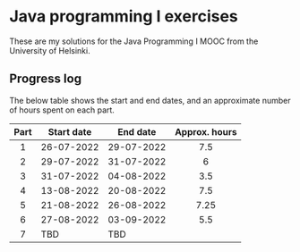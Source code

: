 # Java programming I exercises

These are my solutions for the Java Programming I MOOC from the University of
Helsinki.

## Progress log

The below table shows the start and end dates, and an approximate number of 
hours spent on each part.

| Part | Start date | End date | Approx. hours |
|:----:|------------|----------|:-------------:|
| 1    | 26-07-2022 |29-07-2022| 7.5           |
| 2    | 29-07-2022 |31-07-2022| 6             |
| 3    | 31-07-2022 |04-08-2022| 3.5           |
| 4    | 13-08-2022 |20-08-2022| 7.5           |
| 5    | 21-08-2022 |26-08-2022| 7.25          |
| 6    | 27-08-2022 |03-09-2022| 5.5           |
| 7    | TBD        |  TBD     |               |
